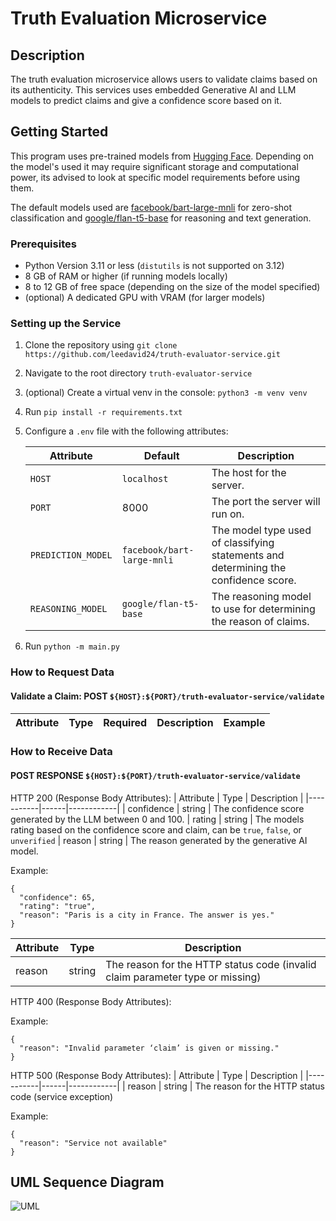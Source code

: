 # Truth Evaluation Microservice

## Description
The truth evaluation microservice allows users to validate claims based on its authenticity. This services uses embedded Generative AI and LLM models to predict claims and give a confidence score based on it.

## Getting Started

This program uses pre-trained models from [Hugging Face](https://huggingface.co/). Depending on the model's used it may require significant storage and computational power, its advised to look at specific model requirements before using them.

The default models used are [facebook/bart-large-mnli](https://huggingface.co/facebook/bart-large-mnli) for zero-shot classification and [google/flan-t5-base](https://huggingface.co/google/flan-t5-base) for reasoning and text generation.


### Prerequisites
-   Python Version 3.11 or less (`distutils` is not supported on 3.12)
-   8 GB of RAM or higher (if running models locally)
-   8 to 12 GB of free space (depending on the size of the model specified)
-   (optional) A dedicated GPU with VRAM (for larger models)

### Setting up the Service
1. Clone the repository using `git clone https://github.com/leedavid24/truth-evaluator-service.git`
2. Navigate to the root directory `truth-evaluator-service`
3. (optional) Create a virtual venv in the console: `python3 -m venv venv`
4. Run `pip install -r requirements.txt`
5. Configure a `.env` file with the following attributes:
   
    | Attribute          | Default                    | Description                                                                        |
    | ------------------ | -------------------------- |------------------------------------------------------------------------------------|
    | `HOST`             | `localhost`                | The host for the server.                                                           |
    | `PORT`             | 8000                       | The port the server will run on.                                                   |
    | `PREDICTION_MODEL` | `facebook/bart-large-mnli` | The model type used of classifying statements and determining the confidence score. |
    | `REASONING_MODEL` | `google/flan-t5-base`      | The reasoning model to use for determining the reason of claims.                   |


6. Run `python -m main.py`

### How to Request Data

#### Validate a Claim: POST `${HOST}:${PORT}/truth-evaluator-service/validate`

| Attribute | Type | Required | Description | Example |
|-----------|------|----------|-------------|---------|


### How to Receive Data

#### POST RESPONSE `${HOST}:${PORT}/truth-evaluator-service/validate`

HTTP 200 (Response Body Attributes):
| Attribute | Type | Description | 
|-----------|------|------------|
| confidence         |   string   | The confidence score generated by the LLM between 0 and 100.
| rating | string       | The models rating based on the confidence score and claim, can be `true`, `false`, or `unverified`
| reason | string | The reason generated by the generative AI model.

Example:
```
{
  "confidence": 65,
  "rating": "true",
  "reason": "Paris is a city in France. The answer is yes."
}
```
| Attribute | Type   | Description                                                                   | 
|-----------|--------|-------------------------------------------------------------------------------|
| reason    | string | The reason for the HTTP status code (invalid claim parameter type or missing) |

HTTP 400 (Response Body Attributes):

Example:
```
{
  "reason": "Invalid parameter ‘claim’ is given or missing."
}
```

HTTP 500 (Response Body Attributes):
| Attribute | Type | Description | 
|-----------|------|------------|
| reason | string | The reason for the HTTP status code (service exception)

Example:
```
{
  "reason": "Service not available"
}
```

## UML Sequence Diagram
![UML](https://github.com/user-attachments/assets/5a88661a-91d0-4917-9785-0e8952429ee8)
